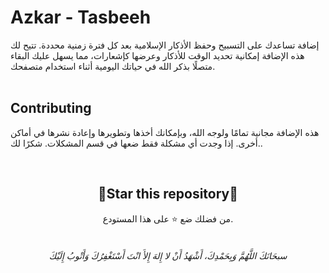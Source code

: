 # Azkar - Tasbeeh
إضافة تساعدك على التسبيح وحفظ الأذكار الإسلامية بعد كل فترة زمنية محددة. تتيح لك هذه الإضافة إمكانية تحديد الوقت للأذكار وعرضها كإشعارات، مما يسهل عليك البقاء متصلًا بذكر الله في حياتك اليومية أثناء استخدام متصفحك.
<br>
<br>
## Contributing
هذه الإضافة مجانية تمامًا ولوجه الله، وبإمكانك أخذها وتطويرها وإعادة نشرها في أماكن أخرى. إذا وجدت أي مشكلة فقط ضعها في قسم المشكلات. شكرًا لك..
<br>
<div align=center>
  <br>
<h2>🌟Star this repository🌟</h2>
من فضلك ضع ⭐️ على هذا المستودع.

</div>


<br>
<h6 align="center">سبحَانَكَ اللَّهُمَّ وَبِحَمْدِكَ، أَشْهَدُ أَنْ لا إِلهَ إِلأَ انْتَ أَسْتَغْفِرُكَ وَأَتْوبُ إِلَيْكَ</h6>
